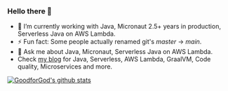 ### Hello there 👋

- 🔭 I’m currently working with Java, Micronaut 2.5+ years in production, Serverless Java on AWS Lambda.
- ⚡ Fun fact: Some people actually renamed git's *master* -> *main*.
- 💬 Ask me about Java, Micronaut, Serverless Java on AWS Lambda.
- Check [my blog](https://goodforgod.dev) for Java, Serverless, AWS Lambda, GraalVM, Code quality, Microservices and more.

[![GoodforGod's github stats](https://github-readme-stats.vercel.app/api?username=GoodforGod&count_private=true&theme=dracula)](https://github.com/GoodforGod)
